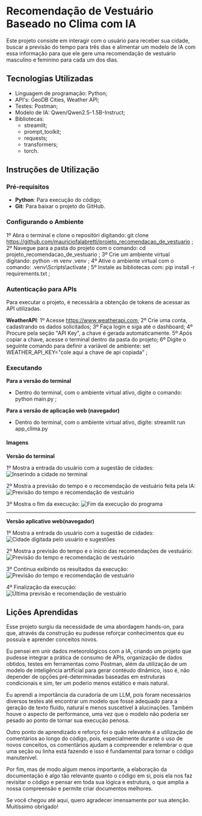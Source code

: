 # Recomendação de Vestuário Baseado no Clima com IA

Este projeto consiste em interagir com o usuário para receber sua cidade, buscar a previsão do tempo para três dias e alimentar um modelo de IA com essa informação para que ele gere uma recomendação de vestuário masculino e feminino para cada um dos dias. 

## Tecnologias Utilizadas

- Linguagem de programação: Python;
- API's: GeoDB Cities, Weather API;
- Testes: Postman;
- Modelo de IA: Qwen/Qwen2.5-1.5B-Instruct;
- Bibliotecas:
    - streamlit;
    - prompt_toolkit;
    - requests;
    - transformers;
    - torch.

## Instruções de Utilização

### Pré-requisitos

- **Python**: Para execução do código;
- **Git**: Para baixar o projeto do GitHub.

### Configurando o Ambiente

1º Abra o terminal e clone o repositóri digitando: git clone https://github.com/mauriciofalabretti/projeto_recomendacao_de_vestuario ;
2º Navegue para a pasta do projeto com o comando:
cd projeto_recomendacao_de_vestuario ;
3º Crie um ambiente virtual digitando: python -m venv .venv ; 
4º Ative o ambiente virtual com o comando: .venv\Scripts\activate ;
5º Instale as bibliotecas com: pip install -r requirements.txt ;

### Autenticação para APIs

Para executar o projeto, é necessária a obtenção de tokens de acessar as API utilizadas.

**WeatherAPI**:
1º Acesse https://www.weatherapi.com;
2º Crie uma conta, cadastrando os dados solicitados;
3º Faça login e siga até o dashboard;
4º Procure pela seção "API Key", a chave é gerada automaticamente.
5º Após copiar a chave, acesse o terminal dentro da pasta do projeto;
6º Digite o seguinte comando para definir a variável de ambiente: set WEATHER_API_KEY="cole aqui a chave de api copiada" ; 

### Executando

**Para a versão do terminal**
- Dentro do terminal, com o ambiente virtual ativo, digite o comando: python main.py ;

**Para a versão de aplicação web (navegador)**
- Dentro do terminal, com o ambiente virtual ativo, digite: streamlit run app_clima.py 


#### Imagens

**Versão do terminal**

1º Mostra a entrada do usuário com a sugestão de cidades:
![Inserindo a cidade no terminal](images/terminal_exec_01.png)

2º Mostra a previsão do tempo e o recomendação de vestuário feita pela IA:
![Previsão do tempo e recomendação de vestuário](images/terminal_exec_02.png)

3º Mostra o fim da execução:
![Fim da execução do programa](images/terminal_exec_03.png)

---

**Versão aplicativo web(navegador)**

1º Mostra a entrada do usuário com a sugestão de cidades:
![Cidade digitada pelo usuário e sugestões](images/streamlit_exec_01.png)

2º Mostra a previsão do tempo e o início das recomendações de vestuário:
![Previsão do tempo e recomendação de vestuário](images/streamlit_exec_02.png)

3º Continua exibindo os resultados da execução:
![Previsão do tempo e recomendação de vestuário](images/streamlit_exec_03.png)

4º Finalização da execução:
![Última previsão e recomendação de vestuário](images/streamlit_exec_04.png)

## Lições Aprendidas

Esse projeto surgiu da necessidade de uma abordagem hands-on, para que, através da construção eu pudesse reforçar conhecimentos que eu possuía e aprender conceitos novos.

Eu pensei em unir dados meteorológicos com a IA, criando um projeto que pudesse integrar a prática de consumo de APIs, organização de dados obtidos, testes em ferramentas como Postman, além da utilização de um modelo de inteligência artificial para gerar contéudo dinâmico, isso é, não depender de opções pré-determinadas baseadas em estruturas condicionais e sim, ter um poderio menos estático e mais natural.

Eu aprendi a importância da curadoria de um LLM, pois foram necessários diversos testes até encontrar um modelo que fosse adequado para a geração de texto fluído, natural e menos suscetível à alucinações. Também houve o aspecto de performance, uma vez que o modelo não poderia ser pesado ao ponto de tornar sua execução penosa.

Outro ponto de aprendizado e reforço foi o quão relevante é a utilização de comentários ao longo do código, pois, especialmente durante o uso de novos conceitos, os comentários ajudam a compreender e relembrar o que uma seção ou linha está fazendo e isso é fundamental para tornar o código manutenível.

Por fim, mas de modo algum menos importante, a elaboração da documentação é algo tão relevante quanto o código em si, pois ela nos faz revisitar o código e pensar em toda sua lógica e estrutura, o que amplia a nossa compreensão e permite criar documentos melhores.

Se você chegou até aqui, quero agradecer imensamente por sua atenção. Muitíssimo obrigado!